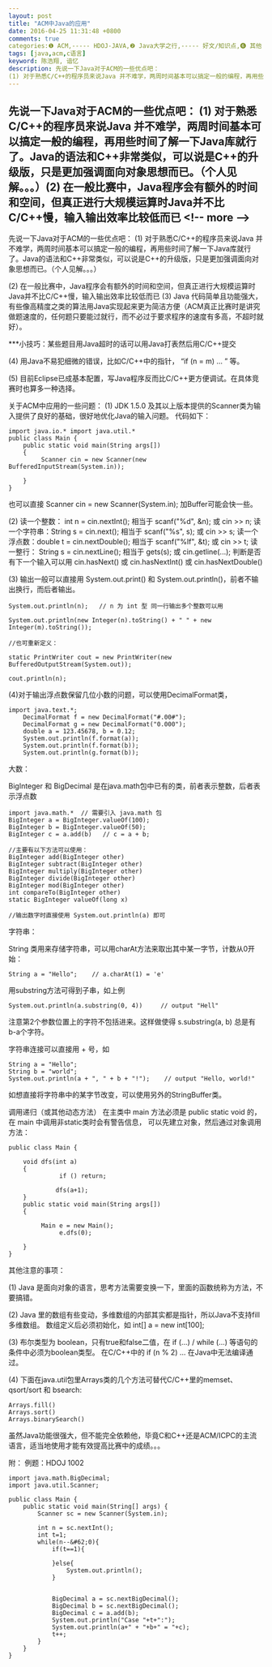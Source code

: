```yaml
---
layout: post
title: "ACM中Java的应用"
date: 2016-04-25 11:31:48 +0800
comments: true
categories:❶ ACM,----- HDOJ-JAVA,❷ Java大学之行,----- 好文/知识点,❻ 其他
tags: [java,acm,c语言]
keyword: 陈浩翔, 谙忆
description: 先说一下Java对于ACM的一些优点吧： 
(1) 对于熟悉C/C++的程序员来说Java 并不难学，两周时间基本可以搞定一般的编程，再用些时间了解一下Java库就行了。Java的语法和C++非常类似，可以说是C++的升级版，只是更加强调面向对象思想而已。（个人见解。。。）(2) 在一般比赛中，Java程序会有额外的时间和空间，但真正进行大规模运算时Java并不比C/C++慢，输入输出效率比较低而已 
---
```



先说一下Java对于ACM的一些优点吧： 
(1) 对于熟悉C/C++的程序员来说Java 并不难学，两周时间基本可以搞定一般的编程，再用些时间了解一下Java库就行了。Java的语法和C++非常类似，可以说是C++的升级版，只是更加强调面向对象思想而已。（个人见解。。。）(2) 在一般比赛中，Java程序会有额外的时间和空间，但真正进行大规模运算时Java并不比C/C++慢，输入输出效率比较低而已
&#60;!-- more --&#62;
----------

先说一下Java对于ACM的一些优点吧：
(1) 对于熟悉C/C++的程序员来说Java 并不难学，两周时间基本可以搞定一般的编程，再用些时间了解一下Java库就行了。Java的语法和C++非常类似，可以说是C++的升级版，只是更加强调面向对象思想而已。（个人见解。。。）

(2) 在一般比赛中，Java程序会有额外的时间和空间，但真正进行大规模运算时Java并不比C/C++慢，输入输出效率比较低而已
(3) Java 代码简单且功能强大，有些像高精度之类的算法用Java实现起来更为简洁方便（ACM真正比赛时是讲究做题速度的，任何题只要能过就行，而不必过于要求程序的速度有多高，不超时就好）。

***小技巧：某些题目用Java超时的话可以用Java打表然后用C/C++提交

(4) 用Java不易犯细微的错误，比如C/C++中的指针， “if (n = m) ... ” 等。

(5) 目前Eclipse已成基本配置，写Java程序反而比C/C++更方便调试。在具体竞赛时也算多一种选择。

关于ACM中应用的一些问题：
(1) JDK 1.5.0 及其以上版本提供的Scanner类为输入提供了良好的基础，很好地优化Java的输入问题。
     代码如下：
```
import java.io.* import java.util.* 
public class Main { 
    public static void main(String args[]) 
    { 
         Scanner cin = new Scanner(new BufferedInputStream(System.in));     
         
    } 
} 
```

也可以直接 Scanner cin = new Scanner(System.in); 加Buffer可能会快一些。

(2) 读一个整数：   int n = cin.nextInt();         相当于   scanf("%d", &n);   或 cin &#62;&#62; n; 
     读一个字符串：String s = cin.next();         相当于   scanf("%s", s);    或 cin &#62;&#62; s; 
     读一个浮点数：double t = cin.nextDouble();   相当于   scanf("%lf", &t); 或 cin &#62;&#62; t; 
     读一整行：     String s = cin.nextLine();     相当于   gets(s);  或 cin.getline(...); 
     判断是否有下一个输入可以用 cin.hasNext() 或 cin.hasNextInt() 或 cin.hasNextDouble()


(3) 输出一般可以直接用 System.out.print() 和 System.out.println()，前者不输出换行，而后者输出。 


```
System.out.println(n);   // n 为 int 型 同一行输出多个整数可以用 

System.out.println(new Integer(n).toString() + " " + new Integer(m).toString()); 

//也可重新定义： 

static PrintWriter cout = new PrintWriter(new BufferedOutputStream(System.out));     

cout.println(n); 

```

(4)对于输出浮点数保留几位小数的问题，可以使用DecimalFormat类， 

```
import java.text.*; 
    DecimalFormat f = new DecimalFormat("#.00#"); 
    DecimalFormat g = new DecimalFormat("0.000"); 
    double a = 123.45678, b = 0.12; 
    System.out.println(f.format(a)); 
    System.out.println(f.format(b)); 
    System.out.println(g.format(b)); 
```

大数：

BigInteger 和 BigDecimal 是在java.math包中已有的类，前者表示整数，后者表示浮点数 

```
import java.math.*  // 需要引入 java.math 包 
BigInteger a = BigInteger.valueOf(100); 
BigInteger b = BigInteger.valueOf(50); 
BigInteger c = a.add(b)   // c = a + b; 

//主要有以下方法可以使用： 
BigInteger add(BigInteger other) 
BigInteger subtract(BigInteger other) 
BigInteger multiply(BigInteger other) 
BigInteger divide(BigInteger other) 
BigInteger mod(BigInteger other) 
int compareTo(BigInteger other) 
static BigInteger valueOf(long x) 

//输出数字时直接使用 System.out.println(a) 即可
```

字符串：

String 类用来存储字符串，可以用charAt方法来取出其中某一字节，计数从0开始：

```
String a = "Hello";    // a.charAt(1) = 'e'
```

用substring方法可得到子串，如上例

```
System.out.println(a.substring(0, 4))     // output "Hell"
```

注意第2个参数位置上的字符不包括进来。这样做使得 s.substring(a, b) 总是有 b-a个字符。

字符串连接可以直接用 + 号，如

```
String a = "Hello"; 
String b = "world"; 
System.out.println(a + ", " + b + "!");    // output "Hello, world!"
```

如想直接将字符串中的某字节改变，可以使用另外的StringBuffer类。


调用递归（或其他动态方法）
在主类中 main 方法必须是 public static void 的，在 main 中调用非static类时会有警告信息， 
可以先建立对象，然后通过对象调用方法：

```
public class Main { 
         
    void dfs(int a) 
    { 
              if () return; 
         
             dfs(a+1); 
    } 
    public static void main(String args[]) 
    { 
         
         Main e = new Main(); 
              e.dfs(0); 
         
    } 
} 
```

其他注意的事项：

(1) Java 是面向对象的语言，思考方法需要变换一下，里面的函数统称为方法，不要搞错。

(2) Java 里的数组有些变动，多维数组的内部其实都是指针，所以Java不支持fill多维数组。 
数组定义后必须初始化，如 int[] a = new int[100];

(3) 布尔类型为 boolean，只有true和false二值，在 if (...) / while (...) 等语句的条件中必须为boolean类型。 
在C/C++中的 if (n % 2) ... 在Java中无法编译通过。

(4) 下面在java.util包里Arrays类的几个方法可替代C/C++里的memset、qsort/sort 和 bsearch:

```
Arrays.fill() 
Arrays.sort() 
Arrays.binarySearch()   
```

虽然Java功能很强大，但不能完全依赖他，毕竟C和C++还是ACM/ICPC的主流语言，适当地使用才能有效提高比赛中的成绩。。。

附：
例题：HDOJ 1002

```
import java.math.BigDecimal;
import java.util.Scanner;

public class Main {
    public static void main(String[] args) {
        Scanner sc = new Scanner(System.in);
        
        int n = sc.nextInt();
        int t=1;
        while(n--&#62;0){
            if(t==1){
                
            }else{
                System.out.println();
            }
            
            
            BigDecimal a = sc.nextBigDecimal();
            BigDecimal b = sc.nextBigDecimal();
            BigDecimal c = a.add(b);
            System.out.println("Case "+t+":");
            System.out.println(a+" + "+b+" = "+c);
            t++;
        }    
    }
}

```